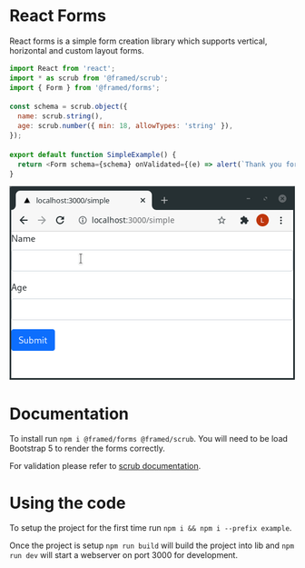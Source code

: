 # React Forms

React forms is a simple form creation library which supports vertical, horizontal and custom layout forms.

```js
import React from 'react';
import * as scrub from '@framed/scrub';
import { Form } from '@framed/forms';

const schema = scrub.object({
  name: scrub.string(),
  age: scrub.number({ min: 18, allowTypes: 'string' }),
});

export default function SimpleExample() {
  return <Form schema={schema} onValidated={(e) => alert(`Thank you for registering ${e.name}`)} />;
}
```

![Running through a form](docs/simple-demo.gif)

# Documentation

To install run `npm i @framed/forms @framed/scrub`. You will need to be load Bootstrap 5 to render the forms correctly.

For validation please refer to [scrub documentation](https://scrub.readthedocs.io/en/latest/).

# Using the code

To setup the project for the first time run `npm i && npm i --prefix example`.

Once the project is setup `npm run build` will build the project into lib and `npm run dev` will start a webserver on port 3000 for development.

